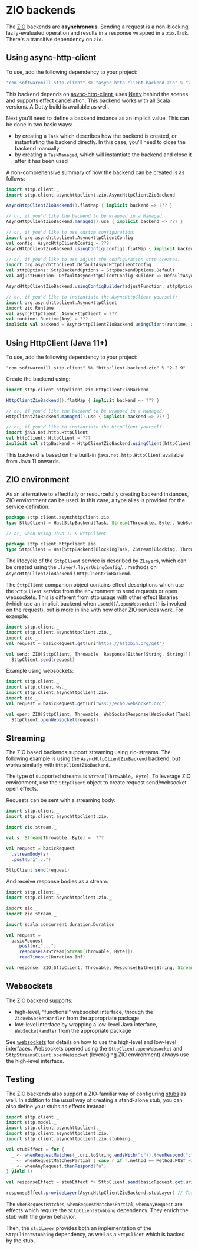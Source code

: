 # ZIO backends

The [ZIO](https://github.com/zio/zio) backends are **asynchronous**. Sending a request is a non-blocking, lazily-evaluated operation and results in a response wrapped in a `zio.Task`. There's a transitive dependency on `zio`.

## Using async-http-client

To use, add the following dependency to your project:

```scala
"com.softwaremill.sttp.client" %% "async-http-client-backend-zio" % "2.2.9"
```
           
This backend depends on [async-http-client](https://github.com/AsyncHttpClient/async-http-client), uses [Netty](http://netty.io) behind the scenes and supports effect cancellation. This backend works with all Scala versions. A Dotty build is available as well.

Next you'll need to define a backend instance as an implicit value. This can be done in two basic ways:

* by creating a `Task` which describes how the backend is created, or instantiating the backend directly. In this case, you'll need to close the backend manually
* by creating a `TaskManaged`, which will instantiate the backend and close it after it has been used

A non-comprehensive summary of how the backend can be created is as follows:

```scala
import sttp.client._
import sttp.client.asynchttpclient.zio.AsyncHttpClientZioBackend

AsyncHttpClientZioBackend().flatMap { implicit backend => ??? }

// or, if you'd like the backend to be wrapped in a Managed:
AsyncHttpClientZioBackend.managed().use { implicit backend => ??? }

// or, if you'd like to use custom configuration:
import org.asynchttpclient.AsyncHttpClientConfig
val config: AsyncHttpClientConfig = ???
AsyncHttpClientZioBackend.usingConfig(config).flatMap { implicit backend => ??? }

// or, if you'd like to use adjust the configuration sttp creates:
import org.asynchttpclient.DefaultAsyncHttpClientConfig
val sttpOptions: SttpBackendOptions = SttpBackendOptions.Default  
val adjustFunction: DefaultAsyncHttpClientConfig.Builder => DefaultAsyncHttpClientConfig.Builder = ???

AsyncHttpClientZioBackend.usingConfigBuilder(adjustFunction, sttpOptions).flatMap { implicit backend => ??? }

// or, if you'd like to instantiate the AsyncHttpClient yourself:
import org.asynchttpclient.AsyncHttpClient
import zio.Runtime
val asyncHttpClient: AsyncHttpClient = ???
val runtime: Runtime[Any] = ???
implicit val backend = AsyncHttpClientZioBackend.usingClient(runtime, asyncHttpClient)
```

## Using HttpClient (Java 11+)

To use, add the following dependency to your project:

```
"com.softwaremill.sttp.client" %% "httpclient-backend-zio" % "2.2.9"
```

Create the backend using:

```scala
import sttp.client.httpclient.zio.HttpClientZioBackend

HttpClientZioBackend().flatMap { implicit backend => ??? }

// or, if you'd like the backend to be wrapped in a Managed:
HttpClientZioBackend.managed().use { implicit backend => ??? }

// or, if you'd like to instantiate the HttpClient yourself:
import java.net.http.HttpClient
val httpClient: HttpClient = ???
implicit val sttpBackend = HttpClientZioBackend.usingClient(httpClient)
```

This backend is based on the built-in `java.net.http.HttpClient` available from Java 11 onwards.

## ZIO environment

As an alternative to effectfully or resourcefully creating backend instances, ZIO environment can be used. In this case, a type alias is provided for the service definition:

```scala
package sttp.client.asynchttpclient.zio
type SttpClient = Has[SttpBackend[Task, Stream[Throwable, Byte], WebSocketHandler]]

// or, when using Java 11 & HttpClient

package sttp.client.httpclient.zio
type SttpClient = Has[SttpBackend[BlockingTask, ZStream[Blocking, Throwable, Byte], NothingT]]
```

The lifecycle of the `SttpClient` service is described by `ZLayer`s, which can be created using the `.layer`/`.layerUsingConfig`/... methods on `AsyncHttpClientZioBackend` / `HttpClientZioBackend`.

The `SttpClient` companion object contains effect descriptions which use the `SttpClient` service from the environment to send requests or open websockets. This is different from sttp usage with other effect libraries (which use an implicit backend when `.send()`/`.openWebsocket()` is invoked on the request), but is more in line with how other ZIO services work. For example:

```scala
import sttp.client._
import sttp.client.asynchttpclient.zio._
import zio._
val request = basicRequest.get(uri"https://httpbin.org/get")

val send: ZIO[SttpClient, Throwable, Response[Either[String, String]]] = 
  SttpClient.send(request)
```

Example using websockets:

```scala
import sttp.client._
import sttp.client.ws._
import sttp.client.asynchttpclient.zio._
import zio._
val request = basicRequest.get(uri"wss://echo.websocket.org")

val open: ZIO[SttpClient, Throwable, WebSocketResponse[WebSocket[Task]]] = 
  SttpClient.openWebsocket(request)
```

## Streaming

The ZIO based backends support streaming using zio-streams. The following example is using the `AsyncHttpClientZioBackend` backend, but works similarly with `HttpClientZioBackend`.

The type of supported streams is `Stream[Throwable, Byte]`. To leverage ZIO environment, use the `SttpClient` object to create request send/websocket open effects.

Requests can be sent with a streaming body:

```scala
import sttp.client._
import sttp.client.asynchttpclient.zio._

import zio.stream._

val s: Stream[Throwable, Byte] =  ???

val request = basicRequest
  .streamBody(s)
  .post(uri"...")

SttpClient.send(request)
```

And receive response bodies as a stream:

```scala
import sttp.client._
import sttp.client.asynchttpclient.zio._

import zio._
import zio.stream._

import scala.concurrent.duration.Duration

val request =
  basicRequest
    .post(uri"...")
    .response(asStream[Stream[Throwable, Byte]])
    .readTimeout(Duration.Inf)

val response: ZIO[SttpClient, Throwable, Response[Either[String, Stream[Throwable, Byte]]]] = SttpClient.send(request)
```

## Websockets

The ZIO backend supports:

* high-level, "functional" websocket interface, through the `ZioWebSocketHandler` from the appropriate package
* low-level interface by wrapping a low-level Java interface, `WebSocketHandler` from the appropriate package

See [websockets](../websockets.md) for details on how to use the high-level and low-level interfaces. Websockets
opened using the `SttpClient.openWebsocket` and `SttpStreamsClient.openWebsocket` (leveraging ZIO environment) always
use the high-level interface.

## Testing

The ZIO backends also support a ZIO-familiar way of configuring [stubs](../testing.md) as well. In addition to the
usual way of creating a stand-alone stub, you can also define your stubs as effects instead:

```scala
import sttp.client._
import sttp.model._
import sttp.client.asynchttpclient._
import sttp.client.asynchttpclient.zio._
import sttp.client.asynchttpclient.zio.stubbing._

val stubEffect = for {
  _ <- whenRequestMatches(_.uri.toString.endsWith("c")).thenRespond("c")
  _ <- whenRequestMatchesPartial { case r if r.method == Method.POST => Response.ok("b") }
  _ <- whenAnyRequest.thenRespond("a")
} yield ()

val responseEffect = stubEffect *> SttpClient.send(basicRequest.get(uri"http://example.org/a")).map(_.body)

responseEffect.provideLayer(AsyncHttpClientZioBackend.stubLayer) // Task[Either[String, String]]
```

The `whenRequestMatches`, `whenRequestMatchesPartial`, `whenAnyRequest` are effects which require the `SttpClientStubbing`
dependency. They enrich the stub with the given behavior.

Then, the `stubLayer` provides both an implementation of the `SttpClientStubbing` dependency, as well as a `SttpClient`
which is backed by the stub.